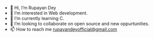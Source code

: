 - 👋 Hi, I’m Rupayan Dey
- 👀 I’m interested in Web development.
- 🌱 I’m currently learning C.
- 💞️ I’m looking to collaborate on open source and new oppurtunities.
- 📫 How to reach me rupayandeyofficial@gmail.com

<!---
rupayand917/rupayand917 is a ✨ special ✨ repository because its `README.md` (this file) appears on your GitHub profile.
You can click the Preview link to take a look at your changes.
--->
